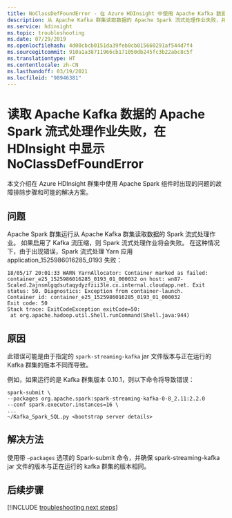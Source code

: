 ```yaml
---
title: NoClassDefFoundError - 在 Azure HDInsight 中使用 Apache Kafka 数据的 Apache Spark
description: 从 Apache Kafka 群集读取数据的 Apache Spark 流式处理作业失败，并在 Azure HDInsight 中出现 NoClassDefFoundError
ms.service: hdinsight
ms.topic: troubleshooting
ms.date: 07/29/2019
ms.openlocfilehash: 4d00cbcb0151da39feb0cb015660291af544d7f4
ms.sourcegitcommit: 910a1a38711966cb171050db245fc3b22abc8c5f
ms.translationtype: HT
ms.contentlocale: zh-CN
ms.lasthandoff: 03/19/2021
ms.locfileid: "98946381"
---
```

# <a name="apache-spark-streaming-job-that-reads-apache-kafka-data-fails-with-noclassdeffounderror-in-hdinsight"></a>读取 Apache Kafka 数据的 Apache Spark 流式处理作业失败，在 HDInsight 中显示 NoClassDefFoundError

本文介绍在 Azure HDInsight 群集中使用 Apache Spark 组件时出现的问题的故障排除步骤和可能的解决方案。

## <a name="issue"></a>问题

Apache Spark 群集运行从 Apache Kafka 群集读取数据的 Spark 流式处理作业。 如果启用了 Kafka 流压缩，则 Spark 流式处理作业将会失败。 在这种情况下，由于出现错误，Spark 流式处理 Yarn 应用 application_1525986016285_0193 失败：

```
18/05/17 20:01:33 WARN YarnAllocator: Container marked as failed: container_e25_1525986016285_0193_01_000032 on host: wn87-Scaled.2ajnsmlgqdsutaqydyzfzii3le.cx.internal.cloudapp.net. Exit status: 50. Diagnostics: Exception from container-launch.
Container id: container_e25_1525986016285_0193_01_000032
Exit code: 50
Stack trace: ExitCodeException exitCode=50: 
 at org.apache.hadoop.util.Shell.runCommand(Shell.java:944)
```

## <a name="cause"></a>原因

此错误可能是由于指定的 `spark-streaming-kafka` jar 文件版本与正在运行的 Kafka 群集的版本不同而导致。

例如，如果运行的是 Kafka 群集版本 0.10.1，则以下命令将导致错误：

```
spark-submit \
--packages org.apache.spark:spark-streaming-kafka-0-8_2.11:2.2.0
--conf spark.executor.instances=16 \
...
~/Kafka_Spark_SQL.py <bootstrap server details>
```

## <a name="resolution"></a>解决方法

使用带 `–packages` 选项的 Spark-submit 命令，并确保 spark-streaming-kafka jar 文件的版本与正在运行的 kafka 群集的版本相同。

## <a name="next-steps"></a>后续步骤

[!INCLUDE [troubleshooting next steps](../../../includes/hdinsight-troubleshooting-next-steps.md)]